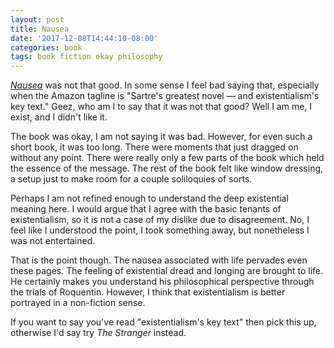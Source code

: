 ```yaml
---
layout: post
title: Nausea
date: '2017-12-08T14:44:10-08:00'
categories: book
tags: book fiction okay philosophy
---
```


[*Nausea*][nausea-amazon] was not that good. In some sense I feel bad saying that, especially when the Amazon tagline
is "Sartre's greatest novel — and existentialism's key text." Geez, who am I to say that it was not that good?
Well I am me, I exist, and I didn't like it.

The book was okay, I am not saying it was bad. However, for even such a short book, it was too long. There were moments
that just dragged on without any point. There were really only a few parts of the book which held the essence of the
message. The rest of the book felt like window dressing, a setup just to make room for a couple soliloquies of sorts.

Perhaps I am not refined enough to understand the deep existential meaning here. I would argue that I agree with
the basic tenants of existentialism, so it is not a case of my dislike due to disagreement. No, I feel like I understood
the point, I took something away, but nonetheless I was not entertained.

That is the point though. The nausea associated with life pervades even these pages. The feeling of existential dread
and longing are brought to life. He certainly makes you understand his philosophical perspective through the
trials of Roquentin. However, I think that existentialism is better portrayed in a non-fiction sense.

If you want to say you've read "existentialism's key text" then pick this up, otherwise I'd say try *The Stranger* instead.

[nausea-amazon]:    http://a.co/0ff4jiF

